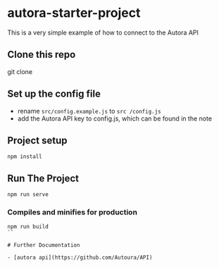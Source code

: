 # autora-starter-project

This is a very simple example of how to connect to the Autora API

## Clone this repo 

git clone <repo name>

## Set up the config file 

- rename `src/config.example.js` to `src /config.js`
- add the Autora API key to config.js, which can be found in the note

## Project setup
```
npm install
```


## Run The Project 

```
npm run serve
```

### Compiles and minifies for production
```
npm run build
``

# Further Documentation 

- [autora api](https://github.com/Autoura/API)